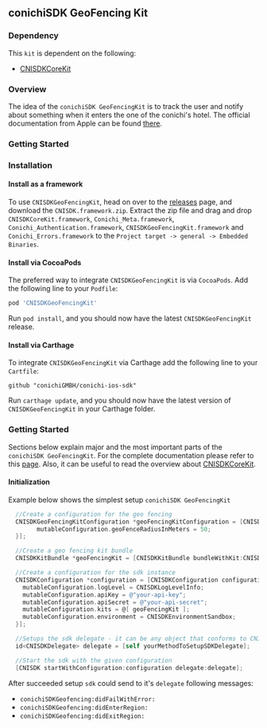 ## conichiSDK GeoFencing Kit

### Dependency

This `kit` is dependent on the following:
* [CNISDKCoreKit](https://github.com/conichiGMBH/conichi-ios-sdk/blob/master/Docs/CNISDKCoreKit.md)

### Overview

The idea of the `conichiSDK GeoFencingKit` is to track the user and notify about something when it enters the one of the conichi's hotel. The official documentation from Apple can be found [there](https://developer.apple.com/library/ios/documentation/UserExperience/Conceptual/LocationAwarenessPG/RegionMonitoring/RegionMonitoring.html#//apple_ref/doc/uid/TP40009497-CH9-SW1).

### Getting Started

### Installation

#### Install as a framework

To use `CNISDKGeoFencingKit`, head on over to the [releases](https://github.com/conichiGMBH/conichi-ios-sdk/releases) page, and download the `CNISDK.framework.zip`. Extract the zip file and drag and drop `CNISDKCoreKit.framework`, `Conichi_Meta.framework`, `Conichi_Authentication.framework`, `CNISDKGeoFencingKit.framework` and `Conichi_Errors.framework` to the `Project target -> general -> Embedded Binaries`. 

#### Install via CocoaPods
The preferred way to integrate `CNISDKGeoFencingKit` is via `CocoaPods`. Add the following line to your `Podfile`:
```ruby
pod 'CNISDKGeoFencingKit'
```
Run `pod install`, and you should now have the latest `CNISDKGeoFencingKit` release.

#### Install via Carthage

To integrate `CNISDKGeoFencingKit` via Carthage add the following line to your `Cartfile`:
```
github "conichiGMBH/conichi-ios-sdk"
```
Run `carthage update`, and you should now have the latest version of `CNISDKGeoFencingKit` in your Carthage folder.

### Getting Started

Sections below explain major and the most important parts of the `conichiSDK GeoFencingKit`. For the complete documentation please refer to this [page](https://conichigmbh.github.io/ios/docs/CNISDKGeoFencingKit/apple_doc/index.html). Also, it can be useful to read the overview about [CNISDKCoreKit](https://github.com/conichiGMBH/conichi-ios-sdk/blob/master/Docs/CNISDKCoreKit.md).

#### Initialization

Example below shows the simplest setup `conichiSDK GeoFencingKit`

```objective-c
  //Create a configuration for the geo fencing
  CNISDKGeoFencingKitConfiguration *geoFencingKitConfiguration = [CNISDKGeoFencingKitConfiguration configurationWithBlock:^(id<CNISDKMutableGeoFencingKitConfiguration> \_Nonnull mutableConfiguration) {
        mutableConfiguration.geoFenceRadiusInMeters = 50;
  }];

  //Create a geo fencing kit bundle
  CNISDKKitBundle *geoFencingKit = [CNISDKKitBundle bundleWithKit:CNISDKGeoFencingKit configuration:geoFencingKitConfiguration]

  //Create a configuration for the sdk instance
  CNISDKConfiguration *configuration = [CNISDKConfiguration configurationWithBlock:^(id<CNISDKMutableConfiguration> \_Nonnull mutableConfiguration) {
    mutableConfiguration.logLevel = CNISDKLogLevelInfo;
    mutableConfiguration.apiKey = @"your-api-key";
    mutableConfiguration.apiSecret = @"your-api-secret";
    mutableConfiguration.kits = @[ geoFencingKit ];
    mutableConfiguration.environment = CNISDKEnvironmentSandbox;
  }];

  //Setups the sdk delegate - it can be any object that conforms to CNISDKDelegate protocol
  id<CNISDKDelegate> delegate = [self yourMethodToSetupSDKDelegate];

  //Start the sdk with the given configuration
  [CNISDK startWithConfiguration:configuration delegate:delegate];
```

After succeeded setup `sdk` could send to it's `delegate` following messages:
* `conichiSDKGeofencing:didFailWithError:`
* `conichiSDKGeofencing:didEnterRegion:`
* `conichiSDKGeofencing:didExitRegion:`
